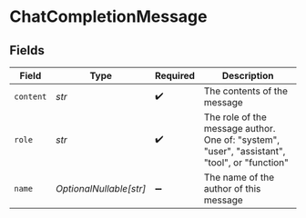 # ChatCompletionMessage


## Fields

| Field                                                                                        | Type                                                                                         | Required                                                                                     | Description                                                                                  |
| -------------------------------------------------------------------------------------------- | -------------------------------------------------------------------------------------------- | -------------------------------------------------------------------------------------------- | -------------------------------------------------------------------------------------------- |
| `content`                                                                                    | *str*                                                                                        | :heavy_check_mark:                                                                           | The contents of the message                                                                  |
| `role`                                                                                       | *str*                                                                                        | :heavy_check_mark:                                                                           | The role of the message author. One of: "system", "user", "assistant", "tool", or "function" |
| `name`                                                                                       | *OptionalNullable[str]*                                                                      | :heavy_minus_sign:                                                                           | The name of the author of this message                                                       |